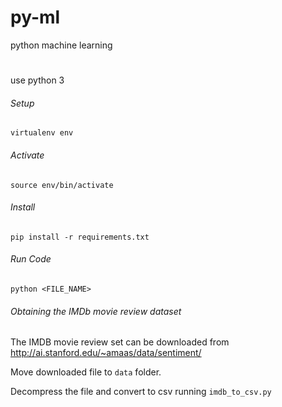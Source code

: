 # py-ml

python machine learning

#
use python 3

###### Setup

```
virtualenv env
```


###### Activate

```
source env/bin/activate
```


###### Install

```
pip install -r requirements.txt
```


###### Run Code

```
python <FILE_NAME>
```


###### Obtaining the IMDb movie review dataset


The IMDB movie review set can be downloaded from http://ai.stanford.edu/~amaas/data/sentiment/

Move downloaded file to `data` folder.

Decompress the file and convert to csv running `imdb_to_csv.py`
